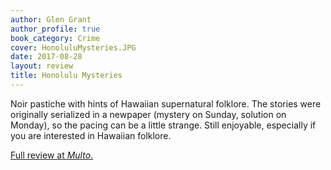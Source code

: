 ```yaml
---
author: Glen Grant
author_profile: true
book_category: Crime
cover: HonoluluMysteries.JPG
date: 2017-08-28
layout: review
title: Honolulu Mysteries
---
```


Noir pastiche with hints of Hawaiian supernatural folklore. The stories were originally serialized in a newpaper (mystery on Sunday, solution on Monday), so the pacing can be a little strange. Still enjoyable, especially if you are interested in Hawaiian folklore.

[Full review at *Multo*.](https://multoghost.wordpress.com/2017/08/28/reading-honolulu-mysteries/)